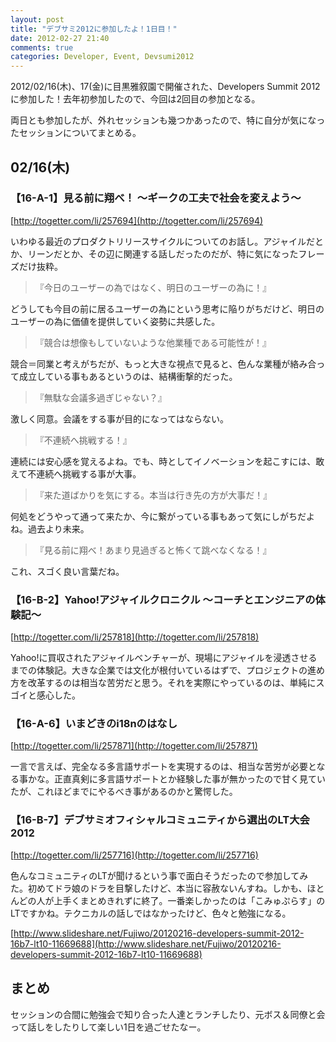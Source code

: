 ```yaml
---
layout: post
title: "デブサミ2012に参加したよ！1日目！"
date: 2012-02-27 21:40
comments: true
categories: Developer, Event, Devsumi2012
---
```


2012/02/16(木)、17(金)に目黒雅叙園で開催された、Developers Summit 2012に参加した！去年初参加したので、今回は2回目の参加となる。

両日とも参加したが、外れセッションも幾つかあったので、特に自分が気になったセッションについてまとめる。

<!-- more -->

## 02/16(木)

### 【16-A-1】見る前に翔べ！ ～ギークの工夫で社会を変えよう～

[http://togetter.com/li/257694](http://togetter.com/li/257694)

いわゆる最近のプロダクトリリースサイクルについてのお話し。アジャイルだとか、リーンだとか、その辺に関連する話しだったのだが、特に気になったフレーズだけ抜粋。

> 『今日のユーザーの為ではなく、明日のユーザーの為に！』

どうしても今目の前に居るユーザーの為にという思考に陥りがちだけど、明日のユーザーの為に価値を提供していく姿勢に共感した。

> 『競合は想像もしていないような他業種である可能性が！』

競合＝同業と考えがちだが、もっと大きな視点で見ると、色んな業種が絡み合って成立している事もあるというのは、結構衝撃的だった。

> 『無駄な会議多過ぎじゃない？』

激しく同意。会議をする事が目的になってはならない。

> 『不連続へ挑戦する！』

連続には安心感を覚えるよね。でも、時としてイノベーションを起こすには、敢えて不連続へ挑戦する事が大事。

> 『来た道ばかりを気にする。本当は行き先の方が大事だ！』

何処をどうやって通って来たか、今に繋がっている事もあって気にしがちだよね。過去より未来。

> 『見る前に翔べ！あまり見過ぎると怖くて跳べなくなる！』

これ、スゴく良い言葉だね。

### 【16-B-2】Yahoo!アジャイルクロニクル ～コーチとエンジニアの体験記～

[http://togetter.com/li/257818](http://togetter.com/li/257818)


Yahoo!に買収されたアジャイルベンチャーが、現場にアジャイルを浸透させるまでの体験記。大きな企業では文化が根付いているはずで、プロジェクトの進め方を改革するのは相当な苦労だと思う。それを実際にやっているのは、単純にスゴイと感心した。

### 【16-A-6】いまどきのi18nのはなし

[http://togetter.com/li/257871](http://togetter.com/li/257871)

一言で言えば、完全なる多言語サポートを実現するのは、相当な苦労が必要となる事かな。正直真剣に多言語サポートとか経験した事が無かったので甘く見ていたが、これほどまでにやるべき事があるのかと驚愕した。

### 【16-B-7】デブサミオフィシャルコミュニティから選出のLT大会2012

[http://togetter.com/li/257716](http://togetter.com/li/257716)

色んなコミュニティのLTが聞けるという事で面白そうだったので参加してみた。初めてドラ娘のドラを目撃したけど、本当に容赦ないんすね。しかも、ほとんどの人が上手くまとめきれずに終了。一番楽しかったのは「こみゅぷらす」のLTですかね。テクニカルの話しではなかったけど、色々と勉強になる。

[http://www.slideshare.net/Fujiwo/20120216-developers-summit-2012-16b7-lt10-11669688](http://www.slideshare.net/Fujiwo/20120216-developers-summit-2012-16b7-lt10-11669688)

## まとめ

セッションの合間に勉強会で知り合った人達とランチしたり、元ボス＆同僚と会って話しをしたりして楽しい1日を過ごせたなー。